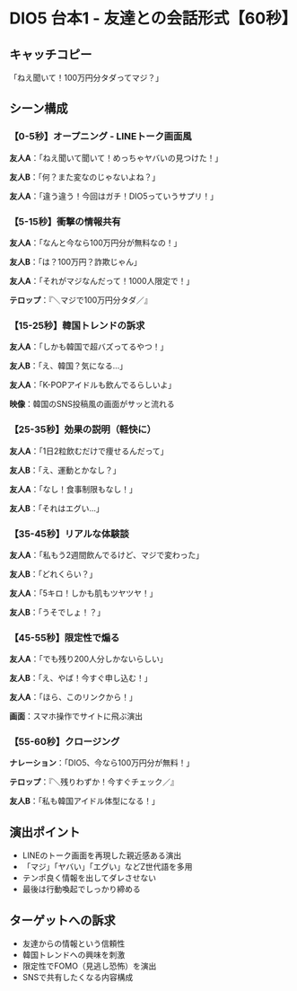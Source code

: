 # DIO5 台本1 - 友達との会話形式【60秒】

## キャッチコピー
「ねえ聞いて！100万円分タダってマジ？」

## シーン構成

### 【0-5秒】オープニング - LINEトーク画面風
**友人A**：「ねえ聞いて聞いて！めっちゃヤバいの見つけた！」

**友人B**：「何？また変なのじゃないよね？」

**友人A**：「違う違う！今回はガチ！DIO5っていうサプリ！」

### 【5-15秒】衝撃の情報共有
**友人A**：「なんと今なら100万円分が無料なの！」

**友人B**：「は？100万円？詐欺じゃん」

**友人A**：「それがマジなんだって！1000人限定で！」

**テロップ**：『＼マジで100万円分タダ／』

### 【15-25秒】韓国トレンドの訴求
**友人A**：「しかも韓国で超バズってるやつ！」

**友人B**：「え、韓国？気になる...」

**友人A**：「K-POPアイドルも飲んでるらしいよ」

**映像**：韓国のSNS投稿風の画面がサッと流れる

### 【25-35秒】効果の説明（軽快に）
**友人A**：「1日2粒飲むだけで痩せるんだって」

**友人B**：「え、運動とかなし？」

**友人A**：「なし！食事制限もなし！」

**友人B**：「それはエグい...」

### 【35-45秒】リアルな体験談
**友人A**：「私もう2週間飲んでるけど、マジで変わった」

**友人B**：「どれくらい？」

**友人A**：「5キロ！しかも肌もツヤツヤ！」

**友人B**：「うそでしょ！？」

### 【45-55秒】限定性で煽る
**友人A**：「でも残り200人分しかないらしい」

**友人B**：「え、やば！今すぐ申し込む！」

**友人A**：「ほら、このリンクから！」

**画面**：スマホ操作でサイトに飛ぶ演出

### 【55-60秒】クロージング
**ナレーション**：「DIO5、今なら100万円分が無料！」

**テロップ**：『＼残りわずか！今すぐチェック／』

**友人B**：「私も韓国アイドル体型になる！」

## 演出ポイント
- LINEのトーク画面を再現した親近感ある演出
- 「マジ」「ヤバい」「エグい」などZ世代語を多用
- テンポ良く情報を出してダレさせない
- 最後は行動喚起でしっかり締める

## ターゲットへの訴求
- 友達からの情報という信頼性
- 韓国トレンドへの興味を刺激
- 限定性でFOMO（見逃し恐怖）を演出
- SNSで共有したくなる内容構成